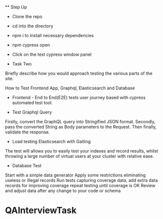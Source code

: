 
** Step Up

* Clone the repo
* cd into the directory
* npm i to install necessary dependencies
* npm cypress open
* Click on the test cypress window panel 










* Task Two

Briefly describe how you would approach testing the various parts of the site.


How to Test Frontend App, Graphql, Elasticsearch and Database

* Frontend - End to End(E2E) tests user journey based with cypress automated test tool.

* Test Graphql Query

Firstly, convert the GraphQL query into Stringified JSON format.
Secondly, pass the converted String as Body parameters to the Request.
Then finally, validate the response.

* Load testing Elasticsearch with Gatling

The test will allows you to easily test your indexes and record results, whilst throwing a large number of virtual users at your cluster with relative ease.

* Database Test

Start with a simple  data generator
Apply some restrictions eliminating useless or illegal records
Run tests capturing coverage data, add extra data records for improving coverage repeat testing until coverage is OK
Review and adjust data after any change to your code or schema

# QAInterviewTask
